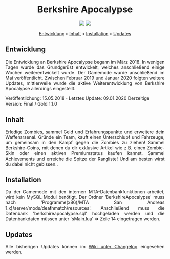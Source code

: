 <h1 align = "center">Berkshire Apocalypse</h1>

<p align = "center">
  <a href = "https://github.com/raydNDev/BerkshireApocalypse/commits/master" title = "Last Commit"><img src = "https://img.shields.io/github/last-commit/raydNDev/BerkshireApocalypse?style=flat"></a>
  <a href = "https://github.com/raydNDev/BerkshireApocalypse/issues" title = "Open Issues"><img src = "https://img.shields.io/github/issues/raydNDev/BerkshireApocalypse?style=flat"></a>
</p>

<p align = "center">
  <a href = "#entwicklung">Entwicklung</a> •
  <a href = "#inhalt">Inhalt</a> •
  <a href = "#installation">Installation</a> •
  <a href = "#updates">Updates</a>
</p>

## Entwicklung
<p align = "justify">Die Entwicklung an Berkshire Apocalypse begann im März 2018. In wenigen Tagen wurde das Grundgerüst entwickelt, welches anschließend einige Wochen weiterentwickelt wurde. Der Gamemode wurde anschließend im Mai veröffentlicht. Zwischen Februar 2019 und Januar 2020 folgten weitere Updates, mittlerweile wurde die aktive Weiterentwicklung von Berkshire Apocalypse allerdings eingestellt.

Veröffentlichung: 15.05.2018 - Letztes Update: 09.01.2020
Derzeitige Version: Final / Gold 1.1.0
</p>

## Inhalt
<p align = "justify">Erledige Zombies, sammel Geld und Erfahrungspunkte und erweitere dein Waffenarsenal. Gründe ein Team, kauft einen Unterschlupf und Fahrzeuge, um gemeinsam in den Kampf gegen die Zombies zu ziehen! Sammel Berkshire-Coins, mit denen du dir exklusive Artikel wie z.B. einen Zombie-Skin oder einen aktiven Premiumstatus kaufen kannst. Sammel Achievements und erreiche die Spitze der Rangliste! Und am besten wirst du dabei nicht gebissen..</p>

## Installation
<p align = "justify">Da der Gamemode mit den internen MTA-Datenbankfunktionen arbeitet, wird kein MySQL-Modul benötigt. Der Ordner 'BerkshireApocalypse' muss nach 'Programme(x86)/MTA San Andreas 1.x)/server/mods/deathmatch/resources'. Anschließend muss die Datenbank 'berkshireapocalypse.sql' hochgeladen werden und die Datenbankdaten müssen unter 'sMain.lua' => Zeile 14 eingetragen werden.</p>

## Updates
<p align = "justify">Alle bisherigen Updates können im <a href = "https://github.com/raydNDev/BerkshireApocalypse/wiki/Changelog">Wiki unter Changelog</a> eingesehen werden.</p>
